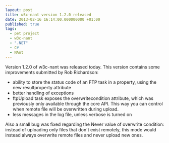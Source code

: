 ```yaml
---
layout: post
title: w3c-nant version 1.2.0 released
date: 2013-02-16 16:14:00.000000000 +01:00
published: true
tags:
  - pet project
  - w3c-nant
  - ".NET"
  - C#
  - NAnt
---
```


Version 1.2.0 of w3c-nant was released today. This version contains some
improvements submitted by Rob Richardson:

<ul>
<li>ability to store the status code of an FTP task in a property, using the new resultproperty attribute</li>
<li>better handling of exceptions</li>
<li>ftpUpload task exposes the overwritecondition attribute, which was previously only available through the core API. This way you can control when remote file will be overwritten during upload.</li>
<li>less messages in the log file, unless verbose is turned on</li>
</ul>

Also a small bug was fixed regarding the Never value of overwrite condition:
instead of uploading only files that don't exist remotely, this mode would
instead always overwrite remote files and never upload new ones.
